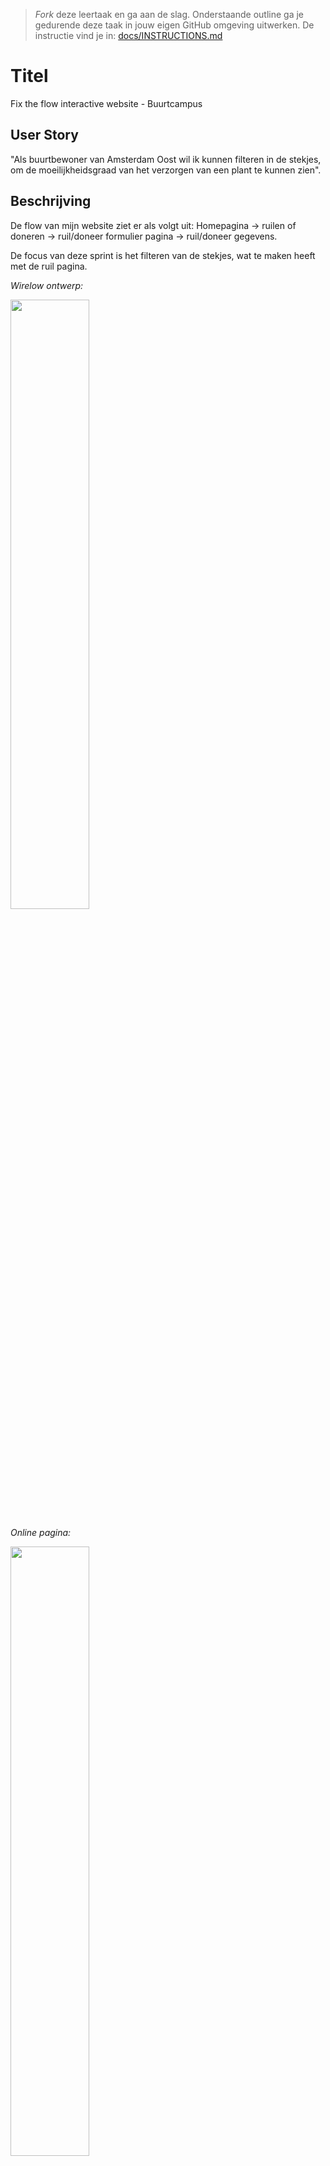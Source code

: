 > _Fork_ deze leertaak en ga aan de slag. 
Onderstaande outline ga je gedurende deze taak in jouw eigen GitHub omgeving uitwerken. 
De instructie vind je in: [docs/INSTRUCTIONS.md](docs/INSTRUCTIONS.md)

# Titel
<!-- Geef je project een titel en schrijf in één zin wat het is -->
Fix the flow interactive website - Buurtcampus

## User Story
<!-- Schrijf de user story waar je aan hebt gewerkt  -->
"Als buurtbewoner van Amsterdam Oost wil ik kunnen filteren in de stekjes, om de moeilijkheidsgraad van het verzorgen van een plant te kunnen zien".

## Beschrijving
<!-- In de Beschrijving staat hoe je project er uit ziet, hoe het werkt en wat je er mee kan. -->
De flow van mijn website ziet er als volgt uit: Homepagina -> ruilen of doneren -> ruil/doneer formulier pagina -> ruil/doneer gegevens.

De focus van deze sprint is het filteren van de stekjes, wat te maken heeft met de ruil pagina.

<!-- Voeg een mooie poster visual toe 📸 -->
_Wirelow ontwerp:_

<img src="https://user-images.githubusercontent.com/112855878/207050840-de7e26d9-95d7-4207-9b1f-c00fc10178ec.jpg" width="50%">

_Online pagina:_

<img src="https://user-images.githubusercontent.com/112855878/214354325-0772006c-7754-411f-a490-68f6cfced2e5.png" width="50%">

<!-- Voeg een link toe naar Github Pages 🌐-->
_Github pages:_

https://tolga1999.github.io/fix-the-flow-interactive-website/

## Kenmerken
<!-- Bij Kenmerken staat welke technieken zijn gebruikt en hoe. Wat is de HTML structuur? Wat zijn de belangrijkste dingen in CSS? Wat is er met JS gedaan en hoe? -->



## Licentie

![GNU GPL V3](https://www.gnu.org/graphics/gplv3-127x51.png)

This work is licensed under [GNU GPLv3](./LICENSE).
